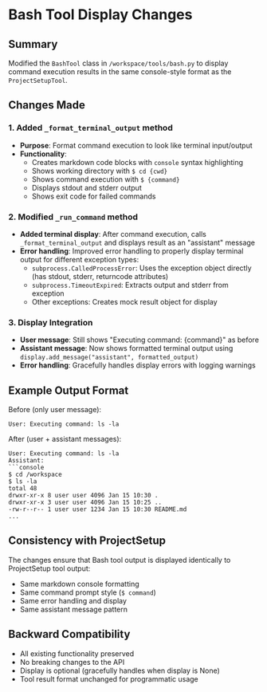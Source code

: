 # Bash Tool Display Changes

## Summary
Modified the `BashTool` class in `/workspace/tools/bash.py` to display command execution results in the same console-style format as the `ProjectSetupTool`.

## Changes Made

### 1. Added `_format_terminal_output` method
- **Purpose**: Format command execution to look like terminal input/output
- **Functionality**: 
  - Creates markdown code blocks with `console` syntax highlighting
  - Shows working directory with `$ cd {cwd}`
  - Shows command execution with `$ {command}`
  - Displays stdout and stderr output
  - Shows exit code for failed commands

### 2. Modified `_run_command` method
- **Added terminal display**: After command execution, calls `_format_terminal_output` and displays result as an "assistant" message
- **Error handling**: Improved error handling to properly display terminal output for different exception types:
  - `subprocess.CalledProcessError`: Uses the exception object directly (has stdout, stderr, returncode attributes)
  - `subprocess.TimeoutExpired`: Extracts output and stderr from exception
  - Other exceptions: Creates mock result object for display

### 3. Display Integration
- **User message**: Still shows "Executing command: {command}" as before
- **Assistant message**: Now shows formatted terminal output using `display.add_message("assistant", formatted_output)`
- **Error handling**: Gracefully handles display errors with logging warnings

## Example Output Format

Before (only user message):
```
User: Executing command: ls -la
```

After (user + assistant messages):
```
User: Executing command: ls -la
Assistant: 
```console
$ cd /workspace
$ ls -la
total 48
drwxr-xr-x 8 user user 4096 Jan 15 10:30 .
drwxr-xr-x 3 user user 4096 Jan 15 10:25 ..
-rw-r--r-- 1 user user 1234 Jan 15 10:30 README.md
...
```

## Consistency with ProjectSetup
The changes ensure that Bash tool output is displayed identically to ProjectSetup tool output:
- Same markdown console formatting
- Same command prompt style (`$ command`)
- Same error handling and display
- Same assistant message pattern

## Backward Compatibility
- All existing functionality preserved
- No breaking changes to the API
- Display is optional (gracefully handles when display is None)
- Tool result format unchanged for programmatic usage